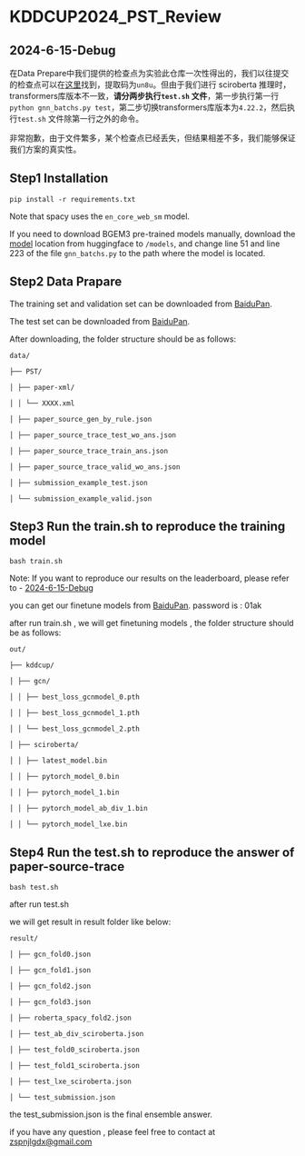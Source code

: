 # KDDCUP2024_PST_Review

## 2024-6-15-Debug

在Data Prepare中我们提供的检查点为实验此仓库一次性得出的，我们以往提交的检查点可以在[这里](https://pan.baidu.com/s/109dJil4rxSqd9zHrx09gfg?pwd=un8u)找到，提取码为```un8u```。但由于我们进行 sciroberta 推理时，transformers库版本不一致，**请分两步执行```test.sh``` 文件**，第一步执行第一行```python gnn_batchs.py test```，第二步切换transformers库版本为```4.22.2```，然后执行```test.sh``` 文件除第一行之外的命令。

非常抱歉，由于文件繁多，某个检查点已经丢失，但结果相差不多，我们能够保证我们方案的真实性。

## Step1 Installation

```
pip install -r requirements.txt
```

Note that spacy uses the ```en_core_web_sm``` model.

If you need to download BGEM3 pre-trained models manually, download the [model](https://huggingface.co/BAAI/bge-m3) location from huggingface to ```/models```, and change line 51 and line 223 of the file ```gnn_batchs.py``` to the path where the model is located.

## Step2 Data Prapare

The training set and validation set can be downloaded from [BaiduPan](https://pan.baidu.com/s/1zylNX4Ar5nZAjNx5mcxSmg?pwd=wzud).

The test set can be downloaded from [BaiduPan](https://pan.baidu.com/s/1CYCW_COrUmuYGI3k_eg7wA?pwd=7f9i).

After downloading, the folder structure should be as follows:

```
data/

├── PST/

│ ├── paper-xml/

│ │ └── XXXX.xml

│ ├── paper_source_gen_by_rule.json

│ ├── paper_source_trace_test_wo_ans.json

│ ├── paper_source_trace_train_ans.json

│ ├── paper_source_trace_valid_wo_ans.json

│ ├── submission_example_test.json

│ └── submission_example_valid.json
```

## Step3 Run the train.sh to reproduce the training model

```
bash train.sh
```
Note: If you want to reproduce our results on the leaderboard, please refer to - [2024-6-15-Debug](#2024-6-15-debug)

you can get our finetune models from [BaiduPan](https://pan.baidu.com/s/1JYbU_uLiyUStGGL-l5D3nA?pwd=01ak). password is : 01ak

after run train.sh , we will get finetuning models , the folder structure should be as follows: 

```
out/

├── kddcup/

│ ├── gcn/

│ │ ├── best_loss_gcnmodel_0.pth

│ │ ├── best_loss_gcnmodel_1.pth

│ │ └── best_loss_gcnmodel_2.pth

│ ├── sciroberta/

│ │ ├── latest_model.bin

│ │ ├── pytorch_model_0.bin

│ │ ├── pytorch_model_1.bin

│ │ ├── pytorch_model_ab_div_1.bin

│ │ └── pytorch_model_lxe.bin

```



## Step4 Run the test.sh to reproduce the answer of paper-source-trace

```
bash test.sh
```

after run test.sh

we will get result in result folder like below:

```
result/

│ ├── gcn_fold0.json

│ ├── gcn_fold1.json

│ ├── gcn_fold2.json

│ ├── gcn_fold3.json

│ ├── roberta_spacy_fold2.json

│ ├── test_ab_div_sciroberta.json

│ ├── test_fold0_sciroberta.json

│ ├── test_fold1_sciroberta.json

│ ├── test_lxe_sciroberta.json

│ └── test_submission.json
```

the test_submission.json is the final ensemble answer.



if you have any question , please feel free to contact at zspnjlgdx@gmail.com 
